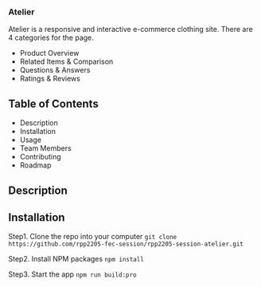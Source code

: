 ### Atelier
Atelier is a responsive and interactive e-commerce clothing site.
There are 4 categories for the page.

- Product Overview
- Related Items & Comparison
- Questions & Answers
- Ratings & Reviews

## Table of Contents
* Description
* Installation
* Usage
* Team Members
* Contributing
* Roadmap

## Description



## Installation
Step1. Clone the repo into your computer
`git clone https://github.com/rpp2205-fec-session/rpp2205-session-atelier.git`

Step2. Install NPM packages
`npm install`

Step3. Start the app
`npm run build:pro`
